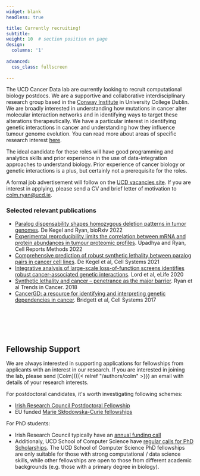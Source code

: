```yaml
---
widget: blank
headless: true

title: Currently recruiting!
subtitle:
weight: 10  # section position on page
design:
  columns: '1'
  
advanced:
  css_class: fullscreen
  
---
```


The UCD Cancer Data lab are currently looking to recruit computational biology postdocs. We are a supportive and collaborative interdisciplinary research group based in the [Conway Institute](https://www.ucd.ie/conway/) in University College Dublin. We are broadly interested in understanding how mutations in cancer alter molecular interaction networks and in identifying ways to target these alterations therapeutically. We have a particular interest in identifying genetic interactions in cancer and understanding how they influence tumour genome evolution. You can read more about areas of specific research interest [here](https://cancerdata.ucd.ie/research/). 

The ideal candidate for these roles will have good programming and analytics skills and prior experience in the use of data-integration approaches to understand biology. Prior experience of cancer biology or genetic interactions is a plus, but certainly not a prerequisite for the roles. 

A formal job advertisement will follow on the [UCD vacancies site](https://www.ucd.ie/workatucd/jobs/). If you are interest in applying, please send a CV and brief letter of motivation to colm.ryan@ucd.ie.

### Selected relevant publications
- [Paralog dispensability shapes homozygous deletion patterns in tumor genomes](https://cancerdata.ucd.ie/publication/de-2022-paralog/). De Kegel and Ryan, bioRxiv 2022
- [Experimental reproducibility limits the correlation between mRNA and protein abundances in tumour proteomic profiles](https://cancerdata.ucd.ie/publication/upadhya-2021-experimental/). Upadhya and Ryan, Cell Reports Methods 2022
- [Comprehensive prediction of robust synthetic lethality between paralog pairs in cancer cell lines](https://cancerdata.ucd.ie/publication/de-2021-comprehensive/). De Kegel et al, Cell Systems 2021
- [Integrative analysis of large-scale loss-of-function screens identifies robust cancer-associated genetic interactions](https://cancerdata.ucd.ie/publication/lord-2020-integrative/). Lord et al, eLife 2020
- [Synthetic lethality and cancer – penetrance as the major barrier](https://cancerdata.ucd.ie/publication/ryan-2018-synthetic/). Ryan et al Trends in Cancer. 2018
-  [CancerGD: a resource for identifying and interpreting genetic dependencies in cancer](https://cancerdata.ucd.ie/publication/bridgett-2017-cancergd/). Bridgett et al, Cell Systems 2017

<br/><br/><br/><br/>

## Fellowship Support

We are always interested in supporting applications for fellowships from applicants with an interest in our research. If you are interested in joining the lab, please send [Colm]({{< relref "/authors/colm" >}}) an email with details of your research interests.

For postdoctoral candidates, it's worth investigating following schemes:
- [Irish Research Council Postdoctoral Fellowship](https://research.ie/funding-category/postdoctoral/)
- EU funded [Marie Skłodowska-Curie fellowships](https://marie-sklodowska-curie-actions.ec.europa.eu/actions/postdoctoral-fellowships)

For PhD students:
- Irish Research Council typically have an [annual funding call](https://research.ie/funding-category/postgraduate/)
- Additionaly, UCD School of Computer Science have [regular calls for PhD Scholarships](https://www.ucd.ie/cs/phdvacancies/ucdschoolofcomputersciencephdscholarships2022round2/). The UCD School of Computer Science PhD fellowships are only suitable for those with strong computational / data science skills, while other fellowships are open to those from different academic backgrounds (e.g. those with a primary degree in biology). 
 


